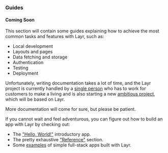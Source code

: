 ### Guides

#### Coming Soon

This section will contain some guides explaining how to achieve the most common tasks and features with Layr, such as:

- Local development
- Layouts and pages
- Data fetching and storage
- Authentication
- Testing
- Deployment

Unfortunately, writing documentation takes a lot of time, and the Layr project is currently handled by a [single person](https://mvila.me) who has to work for customers to make a living and is also starting a new [ambitious project](https://1place.app), which will be based on Layr.

More documentation will come for sure, but please be patient.

If you cannot wait and feel adventurous, you can figure out how to build an app with Layr by checking out:

- The ["Hello, World!"](https://layrjs.com/docs/v2/introduction/hello-world) introductory app.
- The pretty exhaustive ["Reference"](https://layrjs.com/docs/v2/reference) section.
- Some [examples](https://layrjs.com/docs/v2/introduction/introduction#examples) of simple full-stack apps built with Layr.
